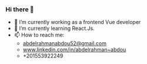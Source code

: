### Hi there 👋


- 🔭 I’m currently working as a frontend Vue developer  
- 🌱 I’m currently learning React.Js.
- 📫 How to reach me: 
     - abdelrahmanabdou52@gmail.com
     - www.linkedin.com/in/abdelrahman~abdou
     - +201553922249


